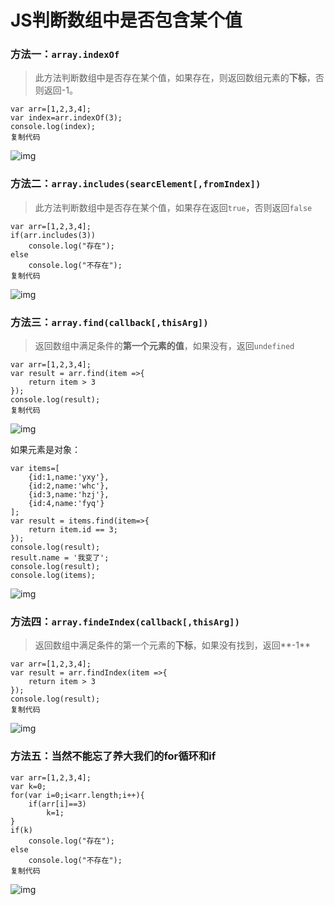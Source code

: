 # JS判断数组中是否包含某个值

### 方法一：`array.indexOf`

> 此方法判断数组中是否存在某个值，如果存在，则返回数组元素的**下标**，否则返回-1。

```
var arr=[1,2,3,4];
var index=arr.indexOf(3);
console.log(index);
复制代码
```



![img](https://user-gold-cdn.xitu.io/2019/10/26/16e05a7c244140f0?imageView2/0/w/1280/h/960/format/webp/ignore-error/1)



### 方法二：`array.includes(searcElement[,fromIndex])`

> 此方法判断数组中是否存在某个值，如果存在返回`true`，否则返回`false`

```
var arr=[1,2,3,4];
if(arr.includes(3))
    console.log("存在");
else
    console.log("不存在");
复制代码
```



![img](https://user-gold-cdn.xitu.io/2019/10/26/16e05ac4547a6df2?imageView2/0/w/1280/h/960/format/webp/ignore-error/1)



### 方法三：`array.find(callback[,thisArg])`

> 返回数组中满足条件的**第一个元素的值**，如果没有，返回`undefined`

```
var arr=[1,2,3,4];
var result = arr.find(item =>{
    return item > 3
});
console.log(result);
复制代码
```



![img](https://user-gold-cdn.xitu.io/2019/10/26/16e05b0f3a3de7a6?imageView2/0/w/1280/h/960/format/webp/ignore-error/1)

如果元素是对象：



```
var items=[
    {id:1,name:'yxy'},
    {id:2,name:'whc'},
    {id:3,name:'hzj'},
    {id:4,name:'fyq'}
];
var result = items.find(item=>{
    return item.id == 3;
});
console.log(result);
result.name = '我变了';
console.log(result);
console.log(items);
```



![img](https://user-gold-cdn.xitu.io/2019/10/26/16e05b6ae4f09217?imageView2/0/w/1280/h/960/format/webp/ignore-error/1)



### 方法四：`array.findeIndex(callback[,thisArg])`

> 返回数组中满足条件的第一个元素的**下标**，如果没有找到，返回**-1**

```
var arr=[1,2,3,4];
var result = arr.findIndex(item =>{
    return item > 3
});
console.log(result);
复制代码
```



![img](https://user-gold-cdn.xitu.io/2019/10/26/16e05b2d8ee11f92?imageView2/0/w/1280/h/960/format/webp/ignore-error/1)



### 方法五：当然不能忘了养大我们的for循环和if

```
var arr=[1,2,3,4];
var k=0;
for(var i=0;i<arr.length;i++){
    if(arr[i]==3)
        k=1;
}
if(k)
    console.log("存在");
else
    console.log("不存在");
复制代码
```



![img](https://user-gold-cdn.xitu.io/2019/10/26/16e05badb640cc6e?imageView2/0/w/1280/h/960/format/webp/ignore-error/1)